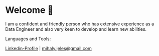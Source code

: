 # **Welcome** 👋

I am a confident and friendly person who has extensive experience as a Data Engineer and also very keen to develop and learn new abilities.

Languages and Tools:
![]()

[Linkedin-Profile](linkedin.com/in/mihaly-zoltan-jeles-64203526b) | mihaly.jeles@gmail.com
<!---
MihalyJeles/MihalyJeles is a ✨ special ✨ repository because its `README.md` (this file) appears on your GitHub profile.
You can click the Preview link to take a look at your changes.
--->
